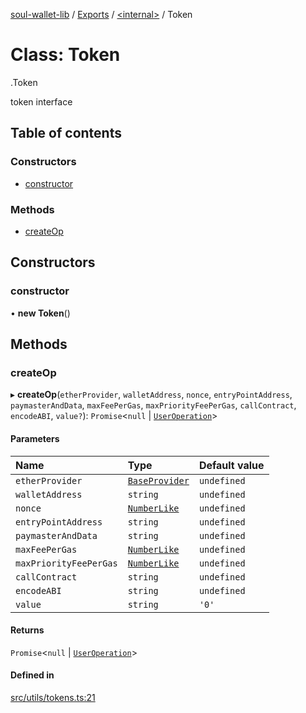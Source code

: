 [soul-wallet-lib](../README.md) / [Exports](../modules.md) / [<internal\>](../modules/internal_.md) / Token

# Class: Token

[<internal>](../modules/internal_.md).Token

token interface

## Table of contents

### Constructors

- [constructor](internal_.Token.md#constructor)

### Methods

- [createOp](internal_.Token.md#createop)

## Constructors

### constructor

• **new Token**()

## Methods

### createOp

▸ **createOp**(`etherProvider`, `walletAddress`, `nonce`, `entryPointAddress`, `paymasterAndData`, `maxFeePerGas`, `maxPriorityFeePerGas`, `callContract`, `encodeABI`, `value?`): `Promise`<``null`` \| [`UserOperation`](UserOperation.md)\>

#### Parameters

| Name | Type | Default value |
| :------ | :------ | :------ |
| `etherProvider` | [`BaseProvider`](internal_.BaseProvider.md) | `undefined` |
| `walletAddress` | `string` | `undefined` |
| `nonce` | [`NumberLike`](../modules/internal_.md#numberlike) | `undefined` |
| `entryPointAddress` | `string` | `undefined` |
| `paymasterAndData` | `string` | `undefined` |
| `maxFeePerGas` | [`NumberLike`](../modules/internal_.md#numberlike) | `undefined` |
| `maxPriorityFeePerGas` | [`NumberLike`](../modules/internal_.md#numberlike) | `undefined` |
| `callContract` | `string` | `undefined` |
| `encodeABI` | `string` | `undefined` |
| `value` | `string` | `'0'` |

#### Returns

`Promise`<``null`` \| [`UserOperation`](UserOperation.md)\>

#### Defined in

[src/utils/tokens.ts:21](https://github.com/proofofsoulprotocol/soulwalletlib/blob/93d2029/src/utils/tokens.ts#L21)
